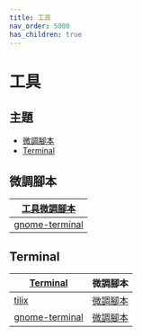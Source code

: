 ```yaml
---
title: 工具
nav_order: 5000
has_children: true
---
```



# 工具


## 主題

* [微調腳本](#微調腳本)
* [Terminal](#terminal)




## 微調腳本

| [工具微調腳本](https://github.com/samwhelp/ubuntu-budgie-adjustment/tree/main/prototype/main/tool-config) |
| --- |
| [gnome-terminal](https://github.com/samwhelp/ubuntu-budgie-adjustment/tree/main/prototype/main/tool-config/part/gnome-terminal) |





## Terminal

| [Terminal](https://samwhelp.github.io/note-about-ubuntu-budgie/read/subject/tool/terminal.html) | 微調腳本 |
| --- | --- |
| [tilix](https://samwhelp.github.io/note-about-ubuntu-budgie/read/subject/tool/terminal/tilix.html) | [微調腳本](https://github.com/samwhelp/ubuntu-budgie-adjustment/tree/main/prototype/main/tool-config/part/tilix) |
| [gnome-terminal](https://samwhelp.github.io/note-about-ubuntu-budgie/read/subject/tool/terminal/gnome-terminal.html) | [微調腳本](https://github.com/samwhelp/ubuntu-budgie-adjustment/tree/main/prototype/main/tool-config/part/gnome-terminal) |
